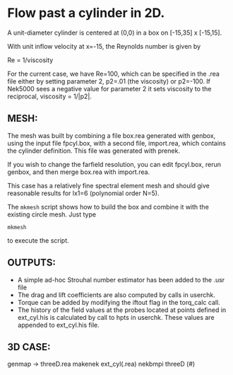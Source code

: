 # Flow past a cylinder in 2D.

A unit-diameter cylinder is centered at (0,0) in a box on [-15,35] x [-15,15].

With unit inflow velocity at x=-15, the Reynolds number is given by

  Re = 1/viscosity

For the current case, we have Re=100, which can be specified in the
.rea file either by setting parameter 2, p2=.01 (the viscosity) or 
p2=-100.  If Nek5000 sees a negative value for parameter 2 it sets
viscosity to the reciprocal, viscosity = 1/|p2|.

## MESH:

The mesh was built by combining a file box.rea generated with genbox, 
using the input file fpcyl.box, with a second file, import.rea, which
contains the cylinder definition.  This file was generated with prenek.

If you wish to change the farfield resolution, you can edit fpcyl.box,
rerun genbox, and then merge box.rea with import.rea.

This case has a relatively fine spectral element mesh and should give
reasonable results for lx1=6 (polynomial order N=5).

The `mkmesh` script shows how to build the box and combine it with
the existing circle mesh.   Just type 

`mkmesh`

to execute the script.

## OUTPUTS:

 * A simple ad-hoc Strouhal number estimator has been added to the .usr file 
 * The drag and lift coefficients are also computed by calls in userchk.
 * Torque can be added by modifying the iftout flag in the torq_calc call.
 * The history of the field values at the probes located at points defined in ext_cyl.his is calculated by call to hpts in userchk. These values are appended to ext_cyl.his file.

## 3D CASE:
genmap -> threeD.rea
makenek ext_cyl(.rea)
nekbmpi threeD (#)


